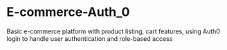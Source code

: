 # E-commerce-Auth_0
Basic e-commerce platform with product listing, cart features, using Auth0 login to handle user authentication and role-based access
